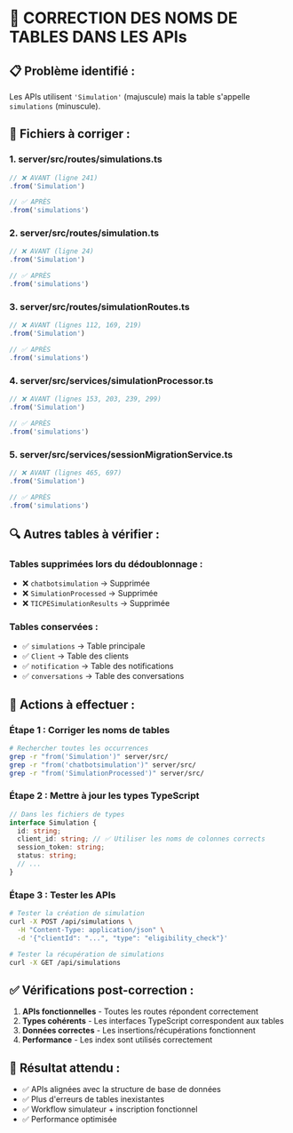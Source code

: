 # 🔧 CORRECTION DES NOMS DE TABLES DANS LES APIs

## 📋 **Problème identifié :**
Les APIs utilisent `'Simulation'` (majuscule) mais la table s'appelle `simulations` (minuscule).

## 🎯 **Fichiers à corriger :**

### **1. server/src/routes/simulations.ts**
```typescript
// ❌ AVANT (ligne 241)
.from('Simulation')

// ✅ APRÈS
.from('simulations')
```

### **2. server/src/routes/simulation.ts**
```typescript
// ❌ AVANT (ligne 24)
.from('Simulation')

// ✅ APRÈS
.from('simulations')
```

### **3. server/src/routes/simulationRoutes.ts**
```typescript
// ❌ AVANT (lignes 112, 169, 219)
.from('Simulation')

// ✅ APRÈS
.from('simulations')
```

### **4. server/src/services/simulationProcessor.ts**
```typescript
// ❌ AVANT (lignes 153, 203, 239, 299)
.from('Simulation')

// ✅ APRÈS
.from('simulations')
```

### **5. server/src/services/sessionMigrationService.ts**
```typescript
// ❌ AVANT (lignes 465, 697)
.from('Simulation')

// ✅ APRÈS
.from('simulations')
```

## 🔍 **Autres tables à vérifier :**

### **Tables supprimées lors du dédoublonnage :**
- ❌ `chatbotsimulation` → Supprimée
- ❌ `SimulationProcessed` → Supprimée
- ❌ `TICPESimulationResults` → Supprimée

### **Tables conservées :**
- ✅ `simulations` → Table principale
- ✅ `Client` → Table des clients
- ✅ `notification` → Table des notifications
- ✅ `conversations` → Table des conversations

## 🚀 **Actions à effectuer :**

### **Étape 1 : Corriger les noms de tables**
```bash
# Rechercher toutes les occurrences
grep -r "from('Simulation')" server/src/
grep -r "from('chatbotsimulation')" server/src/
grep -r "from('SimulationProcessed')" server/src/
```

### **Étape 2 : Mettre à jour les types TypeScript**
```typescript
// Dans les fichiers de types
interface Simulation {
  id: string;
  client_id: string; // ✅ Utiliser les noms de colonnes corrects
  session_token: string;
  status: string;
  // ...
}
```

### **Étape 3 : Tester les APIs**
```bash
# Tester la création de simulation
curl -X POST /api/simulations \
  -H "Content-Type: application/json" \
  -d '{"clientId": "...", "type": "eligibility_check"}'

# Tester la récupération de simulations
curl -X GET /api/simulations
```

## ✅ **Vérifications post-correction :**

1. **APIs fonctionnelles** - Toutes les routes répondent correctement
2. **Types cohérents** - Les interfaces TypeScript correspondent aux tables
3. **Données correctes** - Les insertions/récupérations fonctionnent
4. **Performance** - Les index sont utilisés correctement

## 🎯 **Résultat attendu :**
- ✅ APIs alignées avec la structure de base de données
- ✅ Plus d'erreurs de tables inexistantes
- ✅ Workflow simulateur + inscription fonctionnel
- ✅ Performance optimisée 